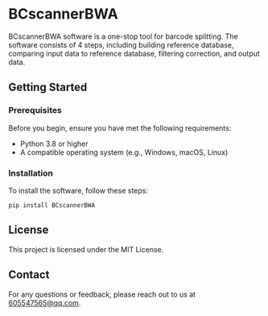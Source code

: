 # BCscannerBWA
 
BCscannerBWA software is a one-stop tool for barcode splitting. The software consists of 4 steps, including building reference database, comparing input data to reference database, filtering correction, and output data.



## Getting Started

### Prerequisites

Before you begin, ensure you have met the following requirements:
- Python 3.8 or higher
- A compatible operating system (e.g., Windows, macOS, Linux)

### Installation

To install the software, follow these steps:

```
pip install BCscannerBWA
```


## License 

This project is licensed under the MIT License.

## Contact
For any questions or feedback, please reach out to us at 605547565@qq.com.